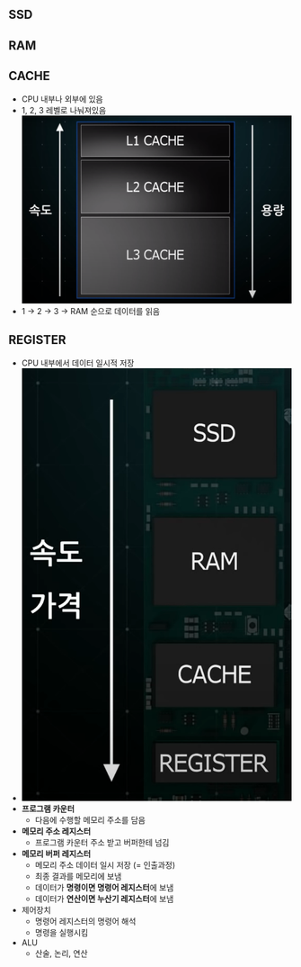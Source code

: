 ## SSD
## RAM
## CACHE
- CPU 내부나 외부에 있음
- 1, 2, 3 레벨로 나눠져있음
  ![Cache](Img/Cache.png)
- 1 -> 2 -> 3 -> RAM 순으로 데이터를 읽음
## REGISTER
- CPU 내부에서 데이터 일시적 저장
- ![DataStorage](Img/DataStorage.png)
- **프로그램 카운터** 
  - 다음에 수행할 메모리 주소를 담음
- **메모리 주소 레지스터** 
  - 프로그램 카운터 주소 받고 버퍼한테 넘김
- **메모리 버퍼 레지스터**  
  - 메모리 주소 데이터 일시 저장 (= 인출과정)
  - 최종 결과를 메모리에 보냄
  - 데이터가 **명령이면 명령어 레지스터**에 보냄
  - 데이터가 **연산이면 누산기 레지스터**에 보냄
- 제어장치
  - 명령어 레지스터의 명령어 해석 
  - 명령을 실행시킴
- ALU
  - 산술, 논리, 연산